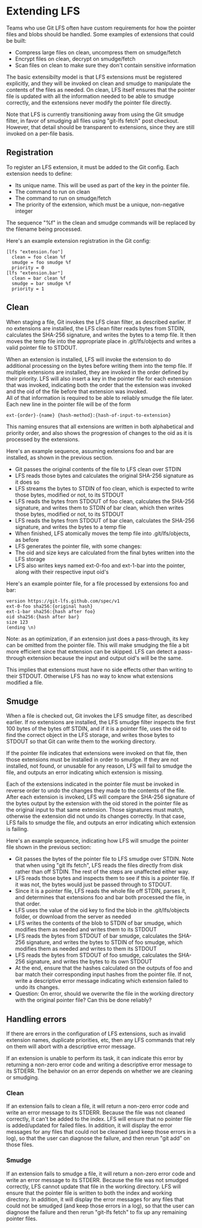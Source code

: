 # Extending LFS

Teams who use Git LFS often have custom requirements for how the pointer files and
blobs should be handled.  Some examples of extensions that could be built:

* Compress large files on clean, uncompress them on smudge/fetch
* Encrypt files on clean, decrypt on smudge/fetch
* Scan files on clean to make sure they don't contain sensitive information

The basic extensibilty model is that LFS extensions must be registered explicitly, and
they will be invoked on clean and smudge to manipulate the contents of the files as
needed.  On clean, LFS itself ensures that the pointer file is updated with all the
information needed to be able to smudge correctly, and the extensions never modify the
pointer file directly.

Note that LFS is currently transitioning away from using the Git smudge filter, in favor
of smudging all files using "git-lfs fetch" post checkout.  However, that detail should
be transparent to extensions, since they are still invoked on a per-file basis.

## Registration

To register an LFS extension, it must be added to the Git config.  Each extension needs
to define:

* Its unique name.  This will be used as part of the key in the pointer file.
* The command to run on clean
* The command to run on smudge/fetch
* The priority of the extension, which must be a unique, non-negative integer

The sequence "%f" in the clean and smudge commands will be replaced by the filename being
processed.

Here's an example extension registration in the Git config:

```
[lfs "extension.foo"]
  clean = foo clean %f
  smudge = foo smudge %f
  priority = 0
[lfs "extension.bar"]
  clean = bar clean %f
  smudge = bar smudge %f
  priority = 1
```

## Clean

When staging a file, Git invokes the LFS clean filter, as described earlier.  If no
extensions are installed, the LFS clean filter reads bytes from STDIN, calculates the
SHA-256 signature, and writes the bytes to a temp file.  It then moves the temp file into
the appropriate place in .git/lfs/objects and writes a valid pointer file to STDOUT.

When an extension is installed, LFS will invoke the extension to do additional processing
on the bytes before writing them into the temp file.  If multiple extensions are
installed, they are invoked in the order defined by their priority.  LFS will also insert
a key in the pointer file for each extension that was invoked, indicating both the order
that the extension was invoked and the oid of the file before that extension was invoked.  
All of that information is required to be able to reliably smudge the file later.  Each
new line in the pointer file will be of the form

`ext-{order}-{name} {hash-method}:{hash-of-input-to-extension} `

This naming ensures that all extensions are written in both alphabetical and priority
order, and also shows the progression of changes to the oid as it is processed by the
extensions.

Here's an example sequence, assuming extensions foo and bar are installed, as shown in
the previous section.

* Git passes the original contents of the file to LFS clean over STDIN
* LFS reads those bytes and calculates the original SHA-256 signature as it does so
* LFS streams the bytes to STDIN of foo clean, which is expected to write
those bytes, modified or not, to its STDOUT
* LFS reads the bytes from STDOUT of foo clean, calculates the SHA-256
signature, and writes them to STDIN of bar clean, which then writes those
bytes, modified or not, to its STDOUT
* LFS reads the bytes from STDOUT of bar clean, calculates the SHA-256
signature, and writes the bytes to a temp flie
* When finished, LFS atomically moves the temp file into .git/lfs/objects, as before
* LFS generates the pointer file, with some changes:
 * The oid and size keys are calculated from the final bytes written into the LFS storage
 * LFS also writes keys named ext-0-foo and ext-1-bar into the pointer, along
 with their respective input oid's

Here's an example pointer file, for a file processed by extensions foo and bar:

```
version https://git-lfs.github.com/spec/v1
ext-0-foo sha256:{original hash}
ext-1-bar sha256:{hash after foo}
oid sha256:{hash after bar}
size 123
(ending \n)
```

Note: as an optimization, if an extension just does a pass-through, its key can be
omitted from the pointer file.  This will make smudging the file a bit more efficient
since that extension can be skipped.  LFS can detect a pass-through extension because the
input and output oid's will be the same.

This implies that extensions must have no side effects other than writing to their STDOUT.
Otherwise LFS has no way to know what extensions modified a file.


## Smudge

When a file is checked out, Git invokes the LFS smudge filter, as described earlier. If
no extensions are installed, the LFS smudge filter inspects the first 100 bytes of the
bytes off STDIN, and if it is a pointer file, uses the oid to find the correct object in
the LFS storage, and writes those bytes to STDOUT so that Git can write them to the
working directory.

If the pointer file indicates that extensions were invoked on that file, then those
extensions must be installed in order to smudge.  If they are not installed, not found,
or unusable for any reason, LFS will fail to smudge the file, and outputs an error
indicating which extension is missing.

Each of the extensions indicated in the pointer file must be invoked in reverse order to
undo the changes they made to the contents of the file.  After each extension is invoked,
LFS will compare the SHA-256 signature of the bytes output by the extension with the oid
stored in the pointer file as the original input to that same extension.  Those
signatures must match, otherwise the extension did not undo its changes correctly.  In
that case, LFS fails to smudge the file, and outputs an error indicating which extension
is failing.

Here's an example sequence, indicating how LFS will smudge the pointer file shown in the
previous section:

* Git passes the bytes of the pointer file to LFS smudge over STDIN.  Note that when
using "git lfs fetch", LFS reads the files directly from disk rather than off STDIN.  The
rest of the steps are unaffected either way.
* LFS reads those bytes and inspects them to see if this is a pointer file.  If it was
not, the bytes would just be passed through to STDOUT.
* Since it is a pointer file, LFS reads the whole file off STDIN, parses it, and
determines that extensions foo and bar both processed the file, in that order.
* LFS uses the value of the oid key to find the blob in the .git/lfs/objects folder, or
download from the server as needed
* LFS writes the contents of the blob to STDIN of bar smudge, which
modifies them as needed and writes them to its STDOUT
* LFS reads the bytes from STDOUT of bar smudge, calculates the SHA-256
signature, and writes the bytes to STDIN of foo smudge, which modifies them
as needed and writes to them its STDOUT
* LFS reads the bytes from STDOUT of foo smudge, calculates the SHA-256
signature, and writes the bytes to its own STDOUT
* At the end, ensure that the hashes calculated on the outputs of foo and bar match their
corresponding input hashes from the pointer file.  If not, write a descriptive error
message indicating which extension failed to undo its changes.
 * Question: On error, should we overwrite the file in the working directory with the
 original pointer file?  Can this be done reliably?


## Handling errors

If there are errors in the configuration of LFS extensions, such as invalid extension names,
duplicate priorities, etc, then any LFS commands that rely on them will abort with a
descriptive error message.

If an extension is unable to perform its task, it can indicate this error by returning a
non-zero error code and writing a descriptive error message to its STDERR. The behavior on
an error depends on whether we are cleaning or smudging.

### Clean

If an extension fails to clean a file, it will return a non-zero error code and write an
error message to its STDERR.  Because the file was not cleaned correctly, it can't be added
to the index.  LFS will ensure that no pointer file is added/updated for failed files.  In
addition, it will display the error messages for any files that could not be cleaned (and
keep those errors in a log), so that the user can diagnose the failure, and then rerun "git
add" on those files.


### Smudge

If an extension fails to smudge a file, it will return a non-zero error code and write an
error message to its STDERR.  Because the file was not smudged correctly, LFS cannot update
that file in the working directory.  LFS will ensure that the pointer file is written to
both the index and working directory.  In addition, it will display the error messages for
any files that could not be smudged (and keep those errors in a log), so that the user can
diagnose the failure and then rerun "git-lfs fetch" to fix up any remaining pointer files.
